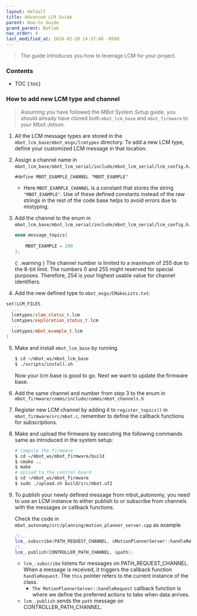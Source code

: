 ```yaml
---
layout: default
title: Advanced LCM Guide
parent: How-to Guide
grand_parent: Botlab
nav_order: 4
last_modified_at: 2024-02-28 14:37:48 -0500
---
```


> The guide introduces you how to leverage LCM for your project.

### Contents
* TOC
{:toc}


### How to add new LCM type and channel

> Assuming you have followed the *MBot System Setup* guide, you should already have cloned both `mbot_lcm_base` and `mbot_firmware` to your Mbot Jetson.

1. All the LCM message types are stored in the `mbot_lcm_base/mbot_msgs/lcmtypes` directory. To add a new LCM type, define your customized LCM message in that location. 
2. Assign a channel name in `mbot_lcm_base/mbot_lcm_serial/include/mbot_lcm_serial/lcm_config.h`. 

    ```markdown
    #define MBOT_EXAMPLE_CHANNEL "MBOT_EXAMPLE"
    ```
    - Here `MBOT_EXAMPLE_CHANNEL` is a constant that stores the string `"MBOT_EXAMPLE"`. Use of these defined constants instead of the raw strings in the rest of the code base helps to avoid errors due to mistyping.

3. Add the channel to the enum in `mbot_lcm_base/mbot_lcm_serial/include/mbot_lcm_serial/lcm_config.h`. 

    ```cpp
    enum message_topics{
        ...
        MBOT_EXAMPLE = 200
    };
    ```

    {: .warning }
    The channel number is limited to a maximum of 255 due to the 8-bit limit. The numbers 0 and 255 might reserved for special purposes. Therefore, 254 is your highest usable value for channel identifiers. 

4. Add the new defined type to `mbot_msgs/CMakeLists.txt`:
```cpp
set(LCM_FILES
  ...  
  lcmtypes/slam_status_t.lcm
  lcmtypes/exploration_status_t.lcm
  ...
  lcmtypes/mbot_example_t.lcm
)
```

5. Make and install `mbot_lcm_base` by running
    ```bash
    $ cd ~/mbot_ws/mbot_lcm_base
    $ ./scripts/install.sh
    ```
    Now your lcm base is good to go. Next we want to update the firmware base.

6. Add the same channel and number from step 3 to the enum in `mbot_firmware/comms/include/comms/mbot_channels.h`
7. Register new LCM channel by adding it to `register_topics()` in `mbot_firmware/src/mbot.c`, remember to define the callback functions for subscriptions.

8. Make and upload the firmware by executing the following commands same as introduced in the system setup:
    ```bash
    # Compile the firmware
    $ cd ~/mbot_ws/mbot_firmware/build
    $ cmake ..
    $ make  
    # Upload to the control board
    $ cd ~/mbot_ws/mbot_firmware
    $ sudo ./upload.sh build/src/mbot.uf2
    ```

9. To publish your newly defined message from mbot_autonomy, you need to use an LCM instance to either publish to or subscribe from channels with the messages or callback functions.

    Check the code in `mbot_autonomy/src/planning/motion_planner_server.cpp` as example
    ```cpp
    //...
    lcm_.subscribe(PATH_REQUEST_CHANNEL, &MotionPlannerServer::handleRequest, this);
    //...
    lcm_.publish(CONTROLLER_PATH_CHANNEL, &path);
    ```
    - `lcm_.subscribe` listens for messages on PATH_REQUEST_CHANNEL. When a message is received, it triggers the callback function `handleRequest`. The `this` pointer refers to the current instance of the class.
        - `The MotionPlannerServer::handleRequest` callback function is where we define the preferred actions to take when data arrives.
    - `lcm_.publish` sends the `path` message on CONTROLLER_PATH_CHANNEL.
